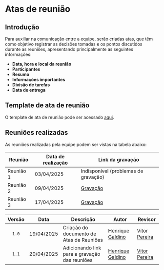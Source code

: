 # Atas de reunião


## Introdução

Para auxiliar na comunicação entre a equipe, serão criadas atas, que têm como objetivo registrar as decisões tomadas e os pontos discutidos durante as reuniões, apresentando principalmente as seguintes informações:

- **Data, hora e local da reunião**
- **Participantes**
- **Resumo**
- **Informações importantes**
- **Divisão de tarefas**
- **Data de entrega**

## Template de ata de reunião
O template de ata de reunião pode ser acessado [aqui](https://docs.google.com/document/d/1UXOUgs98H3T-EvF49266cwtfXgikWfoy3s561yPjyF4/edit?usp=sharing).

## Reuniões realizadas

As reuniões realizadas pela equipe podem ser vistas na tabela abaixo:

| Reunião | Data de realização | Link da gravação |
| ------- | ------------------ | ---------------- |
| Reunião 1 | 03/04/2025 | Indisponível (problemas de gravação) |
| Reunião 2 | 09/04/2025 | [Gravação](https://unbbr-my.sharepoint.com/personal/211063149_aluno_unb_br/_layouts/15/stream.aspx?id=%2Fpersonal%2F211063149_aluno_unb_br%2FDocuments%2FGravações%2FGCES-20250409_181121-Gravação%20de%20Reunião%2Emp4&nav=eyJyZWZlcnJhbEluZm8iOnsicmVmZXJyYWxBcHAiOiJTdHJlYW1XZWJBcHAiLCJyZWZlcnJhbFZpZXciOiJTaGFyZURpYWxvZy1MaW5rIiwicmVmZXJyYWxBcHBQbGF0Zm9ybSI6IldlYiIsInJlZmVycmFsTW9kZSI6InZpZXcifX0&ga=1&referrer=StreamWebApp%2EWeb&referrerScenario=AddressBarCopied%2Eview%2E30ed96e7-4fe7-4476-b4fa-e17335553dea) |
| Reunião 3 | 17/04/2025 | [Gravação](https://unbbr-my.sharepoint.com/personal/211063149_aluno_unb_br/_layouts/15/stream.aspx?id=%2Fpersonal%2F211063149_aluno_unb_br%2FDocuments%2FGravações%2FGCES-20250417_182850-Gravação%20de%20Reunião%2Emp4&nav=eyJyZWZlcnJhbEluZm8iOnsicmVmZXJyYWxBcHAiOiJTdHJlYW1XZWJBcHAiLCJyZWZlcnJhbFZpZXciOiJTaGFyZURpYWxvZy1MaW5rIiwicmVmZXJyYWxBcHBQbGF0Zm9ybSI6IldlYiIsInJlZmVycmFsTW9kZSI6InZpZXcifX0&ga=1&referrer=StreamWebApp%2EWeb&referrerScenario=AddressBarCopied%2Eview%2E63c40cf2-d65e-4e5b-abe8-27be3915e433) |



| Versão | Data | Descrição | Autor | Revisor |
| :----: | ---- | --------- | ----- | ------- |
| `1.0`  |19/04/2025| Criação do documento de Atas de Reuniões | [Henrique Galdino](https://github.com/hgaldino05) |[Vitor Pereira](https://github.com/vcpvitor)  |
| `1.1`  |20/04/2025| Adicionando link para a gravação das reuniões | [Henrique Galdino](https://github.com/hgaldino05) |[Vitor Pereira](https://github.com/vcpvitor)  |

